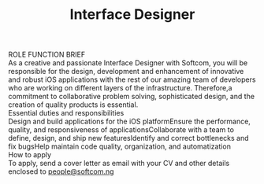 ---
title:              Interface Designer
location:           Lagos
department:         Engineering
subunit:            Mobile
featured_image:     https://res.cloudinary.com/softcomux/image/upload/f_auto,q_auto/v1533917920/sfc/headers/opening-header.jpg
image_description:
body: |-
    #### ROLE FUNCTION BRIEF
    As a creative and passionate Interface Designer with Softcom, you will be responsible for the design, development and enhancement of innovative and robust iOS applications with the rest of our amazing team of developers who are working on different layers of the infrastructure. Therefore,a commitment to collaborative problem solving, sophisticated design, and the creation of quality products is essential.

    #### Essential duties and responsibilities
    1. Design and build applications for the iOS platform
    2. Ensure the performance, quality, and responsiveness of applications
    3. Collaborate with a team to define, design, and ship new features
    4. Identify and correct bottlenecks and fix bugs
    5. Help maintain code quality, organization, and automatization

    #### How to apply
    To apply, send a cover letter as email with your CV and other details enclosed to [people@softcom.ng](//mailto:people@softcom.ng)
---